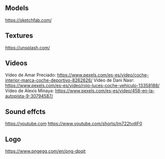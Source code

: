 ## Models
https://sketchfab.com/

## Textures
https://unsplash.com/

## Videos
Vídeo de Amar Preciado: https://www.pexels.com/es-es/video/coche-interior-marca-coche-deportivo-8262626/
Vídeo de Dani Nasr: https://www.pexels.com/es-es/video/rojo-luces-coche-vehiculo-13358188/
Vídeo de Alexis Minaya: https://www.pexels.com/es-es/video/458-en-la-autopista-9-30794587/

## Sound effcts
https://youtube.com
https://www.youtube.com/shorts/Im722tvdjF0

## Logo
https://www.pngegg.com/en/png-dpqit